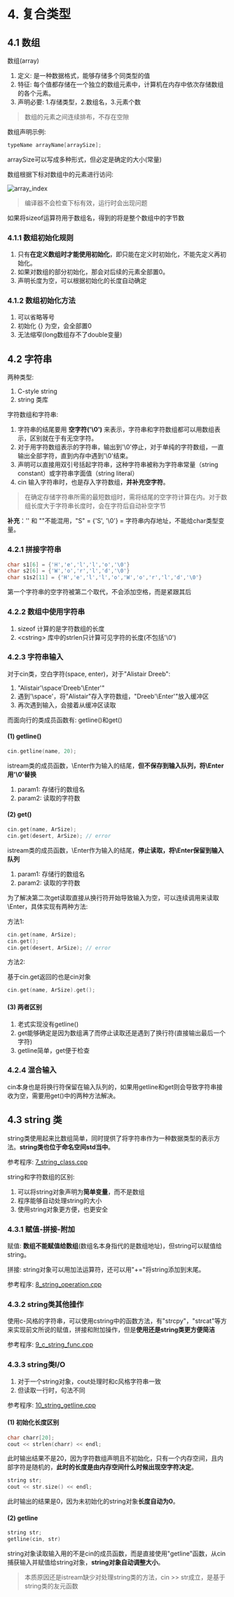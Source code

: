 # 4. 复合类型

## 4.1 数组

数组(array)

1. 定义: 是一种数据格式，能够存储多个同类型的值
2. 特征: 每个值都存储在一个独立的数组元素中，计算机在内存中依次存储数组的各个元素。
3. 声明必要: 1.存储类型，2.数组名，3.元素个数

> 数组的元素之间连续排布，不存在空隙

数组声明示例:

```c++
typeName arrayName[arraySize];
```

arraySize可以写成多种形式，但必定是确定的大小(常量)

数组根据下标对数组中的元素进行访问:

![array_index](https://cdn.programiz.com/sites/tutorial2program/files/cpp-array-empty-members.png)

> 编译器不会检查下标有效，运行时会出现问题

如果将sizeof运算符用于数组名，得到的将是整个数组中的字节数

### 4.1.1 数组初始化规则

1. 只有**在定义数组时才能使用初始化**，即只能在定义时初始化，不能先定义再初始化。
2. 如果对数组的部分初始化，那会对后续的元素全部置0。
3. 声明长度为空，可以根据初始化的长度自动确定

### 4.1.2 数组初始化方法

1. 可以省略等号
2. 初始化 {} 为空，会全部置0
3. 无法缩窄(long数组存不了double变量)

## 4.2 字符串

两种类型:

1. C-style string
2. string 类库

字符数组和字符串:

1. 字符串的结尾要用 **空字符('\0')** 来表示，字符串和字符数组都可以用数组表示，区别就在于有无空字符。
2. 对于用字符数组表示的字符串，输出到'\0'停止，对于单纯的字符数组，一直输出全部字符，直到内存中遇到'\0'结束。
3. 声明可以直接用双引号括起字符串，这种字符串被称为字符串常量（string constant）或字符串字面值（string literal）
4. cin 输入字符串时，也是存入字符数组，**并补充空字符**。

> 在确定存储字符串所需的最短数组时，需将结尾的空字符计算在内。对于数组长度大于字符串长度时，会在字符后自动补空字节

**补充**：'' 和 ""不能混用，"S" = {'S', '\0'} = 字符串内存地址，不能给char类型变量。

### 4.2.1 拼接字符串

```c++
char s1[6] = {'H','e','l','l','o','\0'}
char s2[6] = {'W','o','r','l','d','\0'}
char s1s2[11] = {'H','e','l','l','o','W','o','r','l','d','\0'}
```

第一个字符串的空字符被第二个取代，不会添加空格，而是紧跟其后

### 4.2.2 数组中使用字符串

1. sizeof 计算的是字符数组的长度
2. \<cstring\> 库中的strlen只计算可见字符的长度(不包括'\0')

### 4.2.3 字符串输入

对于cin类，空白字符(space, enter)，对于"Alistair Dreeb":

1. "Alistair'\space'Dreeb'\Enter'"
2. 遇到'\space'，将"Alistair"存入字符数组，"Dreeb'\Enter'"放入缓冲区
3. 再次遇到输入，会接着从缓冲区读取

而面向行的类成员函数有: getline()和get()

#### (1) getline()

```c++
cin.getline(name, 20);
```

istream类的成员函数，\Enter作为输入的结尾，**但不保存到输入队列，将\Enter用'\0'替换**

1. param1: 存储行的数组名
2. param2: 读取的字符数

#### (2) get()

```c++
cin.get(name, ArSize);
cin.get(desert, ArSize); // error
```

istream类的成员函数，\Enter作为输入的结尾，**停止读取，将\Enter保留到输入队列**

1. param1: 存储行的数组名
2. param2: 读取的字符数

为了解决第二次get读取直接从换行符开始导致输入为空，可以连续调用来读取\Enter，具体实现有两种方法:

方法1:

```c++
cin.get(name, ArSize);
cin.get();
cin.get(desert, ArSize); // error
```

方法2:

基于cin.get返回的也是cin对象

```c++
cin.get(name, ArSize).get();
```

#### (3) 两者区别

1. 老式实现没有getline()
2. get能够确定是因为数组满了而停止读取还是遇到了换行符(直接输出最后一个字符)
3. getline简单，get便于检查

### 4.2.4 混合输入

cin本身也是将换行符保留在输入队列的，如果用getline和get则会导致字符串接收为空，需要用get()中的两种方法解决。

## 4.3 string 类

string类使用起来比数组简单，同时提供了将字符串作为一种数据类型的表示方法。**string类也位于命名空间std当中**。

参考程序: [7_string_class.cpp](Notes-Codes/charpter_04/7_string_class.cpp)

string和字符数组的区别:

1. 可以将string对象声明为**简单变量**，而不是数组
2. 程序能够自动处理string的大小
3. 使用string对象更方便，也更安全

### 4.3.1 赋值-拼接-附加

赋值: **数组不能赋值给数组**(数组名本身指代的是数组地址)，但string可以赋值给string。

拼接: string对象可以用加法运算符，还可以用"+="将string添加到末尾。

参考程序: [8_string_operation.cpp](Notes-Codes/charpter_04/8_string_operations.cpp)

### 4.3.2 string类其他操作

使用c-风格的字符串，可以使用cstring中的函数方法，有"strcpy"，"strcat"等方来实现前文所说的赋值，拼接和附加操作，但是**使用还是string类更方便简洁**

参考程序: [9_c_string_func.cpp](Notes-Codes/charpter_04/9_c_string_func.cpp)

### 4.3.3 string类I/O

1. 对于一个string对象，cout处理时和c风格字符串一致
2. 但读取一行时，句法不同

参考程序: [10_string_getline.cpp](Notes-Codes/charpter_04/10_string_getline.cpp)

#### (1) 初始化长度区别

```c++
char charr[20];
cout << strlen(charr) << endl;
```

此时输出结果不是20，因为字符数组声明且不初始化，只有一个内存空间，且内部字符是随机的，**此时的长度是由内存空间什么时候出现空字符决定**。

```c++
string str;
cout << str.size() << endl;
```

此时输出的结果是0，因为未初始化的string对象**长度自动为0**。

#### (2) getline

```c++
string str;
getline(cin, str)
```

string对象读取输入用的不是cin的成员函数，而是直接使用"getline"函数，从cin捕获输入并赋值给string对象，**string对象自动调整大小**。

> 本质原因还是istream缺少对处理string类的方法，cin >> str成立，是基于string类的友元函数
